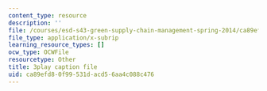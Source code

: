 ```yaml
---
content_type: resource
description: ''
file: /courses/esd-s43-green-supply-chain-management-spring-2014/ca89efd80f99531dacd56aa4c088c476_A0owfH3UERI.vtt
file_type: application/x-subrip
learning_resource_types: []
ocw_type: OCWFile
resourcetype: Other
title: 3play caption file
uid: ca89efd8-0f99-531d-acd5-6aa4c088c476
---
```

